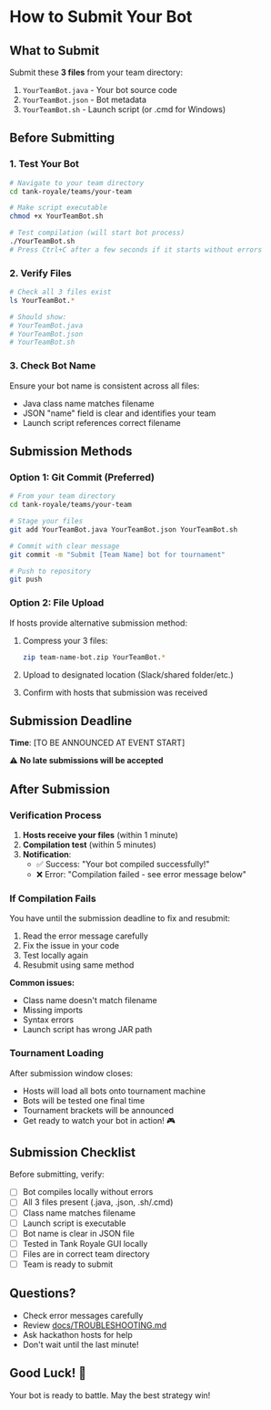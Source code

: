 # How to Submit Your Bot

## What to Submit

Submit these **3 files** from your team directory:

1. `YourTeamBot.java` - Your bot source code
2. `YourTeamBot.json` - Bot metadata
3. `YourTeamBot.sh` - Launch script (or .cmd for Windows)

## Before Submitting

### 1. Test Your Bot

```bash
# Navigate to your team directory
cd tank-royale/teams/your-team

# Make script executable
chmod +x YourTeamBot.sh

# Test compilation (will start bot process)
./YourTeamBot.sh
# Press Ctrl+C after a few seconds if it starts without errors
```

### 2. Verify Files

```bash
# Check all 3 files exist
ls YourTeamBot.*

# Should show:
# YourTeamBot.java
# YourTeamBot.json
# YourTeamBot.sh
```

### 3. Check Bot Name

Ensure your bot name is consistent across all files:
- Java class name matches filename
- JSON "name" field is clear and identifies your team
- Launch script references correct filename

## Submission Methods

### Option 1: Git Commit (Preferred)

```bash
# From your team directory
cd tank-royale/teams/your-team

# Stage your files
git add YourTeamBot.java YourTeamBot.json YourTeamBot.sh

# Commit with clear message
git commit -m "Submit [Team Name] bot for tournament"

# Push to repository
git push
```

### Option 2: File Upload

If hosts provide alternative submission method:

1. Compress your 3 files:
   ```bash
   zip team-name-bot.zip YourTeamBot.*
   ```

2. Upload to designated location (Slack/shared folder/etc.)

3. Confirm with hosts that submission was received

## Submission Deadline

**Time**: [TO BE ANNOUNCED AT EVENT START]

⚠️ **No late submissions will be accepted**

## After Submission

### Verification Process

1. **Hosts receive your files** (within 1 minute)
2. **Compilation test** (within 5 minutes)
3. **Notification**:
   - ✅ Success: "Your bot compiled successfully!"
   - ❌ Error: "Compilation failed - see error message below"

### If Compilation Fails

You have until the submission deadline to fix and resubmit:

1. Read the error message carefully
2. Fix the issue in your code
3. Test locally again
4. Resubmit using same method

**Common issues:**
- Class name doesn't match filename
- Missing imports
- Syntax errors
- Launch script has wrong JAR path

### Tournament Loading

After submission window closes:
- Hosts will load all bots onto tournament machine
- Bots will be tested one final time
- Tournament brackets will be announced
- Get ready to watch your bot in action! 🎮

## Submission Checklist

Before submitting, verify:

- [ ] Bot compiles locally without errors
- [ ] All 3 files present (.java, .json, .sh/.cmd)
- [ ] Class name matches filename
- [ ] Launch script is executable
- [ ] Bot name is clear in JSON file
- [ ] Tested in Tank Royale GUI locally
- [ ] Files are in correct team directory
- [ ] Team is ready to submit

## Questions?

- Check error messages carefully
- Review [docs/TROUBLESHOOTING.md](docs/TROUBLESHOOTING.md)
- Ask hackathon hosts for help
- Don't wait until the last minute!

## Good Luck! 🚀

Your bot is ready to battle. May the best strategy win!
